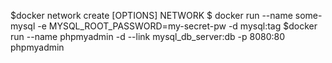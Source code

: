 $docker network create [OPTIONS] NETWORK
$ docker run --name some-mysql -e MYSQL_ROOT_PASSWORD=my-secret-pw -d mysql:tag
$docker run --name phpmyadmin -d --link mysql_db_server:db -p 8080:80 phpmyadmin